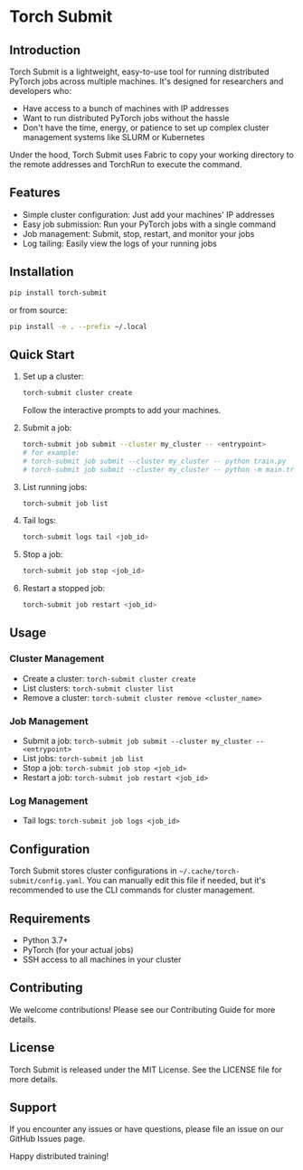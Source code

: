 # Torch Submit

## Introduction

Torch Submit is a lightweight, easy-to-use tool for running distributed PyTorch jobs across multiple machines. It's designed for researchers and developers who:

- Have access to a bunch of machines with IP addresses
- Want to run distributed PyTorch jobs without the hassle
- Don't have the time, energy, or patience to set up complex cluster management systems like SLURM or Kubernetes

Under the hood, Torch Submit uses Fabric to copy your working directory to the remote addresses and TorchRun to execute the command.

## Features

- Simple cluster configuration: Just add your machines' IP addresses
- Easy job submission: Run your PyTorch jobs with a single command
- Job management: Submit, stop, restart, and monitor your jobs
- Log tailing: Easily view the logs of your running jobs

## Installation

```bash
pip install torch-submit
```

or from source:

```bash
pip install -e . --prefix ~/.local
```

## Quick Start

1. Set up a cluster:
   ```bash
   torch-submit cluster create
   ```
   Follow the interactive prompts to add your machines.

2. Submit a job:
   ```bash
   torch-submit job submit --cluster my_cluster -- <entrypoint>
   # for example:
   # torch-submit job submit --cluster my_cluster -- python train.py
   # torch-submit job submit --cluster my_cluster -- python -m main.train
   ```

3. List running jobs:
   ```bash
   torch-submit job list
   ```

4. Tail logs:
   ```bash
   torch-submit logs tail <job_id>
   ```

5. Stop a job:
   ```bash
   torch-submit job stop <job_id>
   ```

6. Restart a stopped job:
   ```bash
   torch-submit job restart <job_id>
   ```

## Usage

### Cluster Management

- Create a cluster: `torch-submit cluster create`
- List clusters: `torch-submit cluster list`
- Remove a cluster: `torch-submit cluster remove <cluster_name>`

### Job Management

- Submit a job: `torch-submit job submit --cluster my_cluster -- <entrypoint>`
- List jobs: `torch-submit job list`
- Stop a job: `torch-submit job stop <job_id>`
- Restart a job: `torch-submit job restart <job_id>`

### Log Management

- Tail logs: `torch-submit job logs <job_id>`

## Configuration

Torch Submit stores cluster configurations in `~/.cache/torch-submit/config.yaml`. You can manually edit this file if needed, but it's recommended to use the CLI commands for cluster management.

## Requirements

- Python 3.7+
- PyTorch (for your actual jobs)
- SSH access to all machines in your cluster

## Contributing

We welcome contributions! Please see our Contributing Guide for more details.

## License

Torch Submit is released under the MIT License. See the LICENSE file for more details.

## Support

If you encounter any issues or have questions, please file an issue on our GitHub Issues page.

Happy distributed training!
